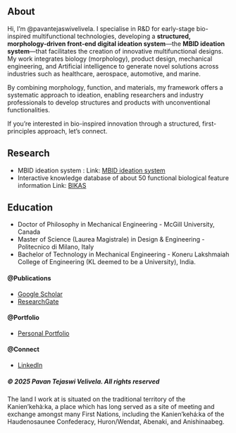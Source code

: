 ## About
Hi, I’m @pavantejaswivelivela. 
I specialise in R&D for early-stage bio-inspired multifunctional technologies, developing a **structured, morphology-driven front-end digital ideation system**—the **MBID ideation system**—that facilitates the creation of innovative multifunctional designs. My work integrates biology (morphology), product design, mechanical engineering, and Artificial intelligence to generate novel solutions across industries such as healthcare, aerospace, automotive, and marine.

By combining morphology, function, and materials, my framework offers a systematic approach to ideation, enabling researchers and industry professionals to develop structures and products with unconventional functionalities.

If you’re interested in bio-inspired innovation through a structured, first-principles approach, let’s connect.


## Research
- MBID ideation system : Link: [MBID ideation system](https://pavantejaswivelivela.github.io/MBID-ideation-system/)
- Interactive knowledge database of about 50 functional biological feature information Link: [BIKAS](https://bikas.onrender.com/)

## Education
- Doctor of Philosophy in Mechanical Engineering - McGill University, Canada
- Master of Science (Laurea Magistrale) in Design & Engineering - Politecnico di Milano, Italy
- Bachelor of Technology in Mechanical Engineering - Koneru Lakshmaiah College of Engineering (KL deemed to be a University), India.
  
#### @Publications 
- [Google Scholar](https://scholar.google.ca/citations?user=gCrwkigAAAAJ&hl=en)
- [ResearchGate](https://www.researchgate.net/profile/Pavan-Velivela)

#### @Portfolio
- [Personal Portfolio](https://sites.google.com/view/pavantejaswi-velivela)

#### @Connect
- [LinkedIn](https://www.linkedin.com/in/pavantejaswivelivela/)


<h5> &copy; 2025 Pavan Tejaswi Velivela. All rights reserved </h5>
The land I work at is situated on the traditional territory of the Kanien’kehà:ka, a place which has long served as a site of meeting and exchange amongst many First Nations, including the Kanien’kehá:ka of the Haudenosaunee Confederacy, Huron/Wendat, Abenaki, and Anishinaabeg. 


